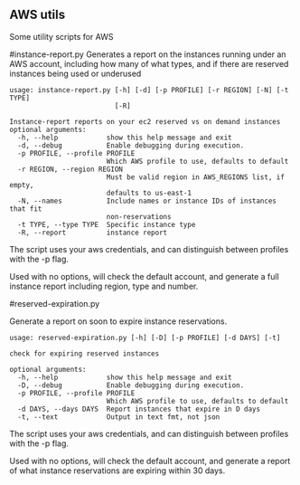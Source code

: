 AWS utils
--------

Some utility scripts for AWS 

#instance-report.py
Generates a report on the instances running under an AWS account, including
how many of what types, and if there are reserved instances being used or
underused 

```
usage: instance-report.py [-h] [-d] [-p PROFILE] [-r REGION] [-N] [-t TYPE]
                          [-R]

Instance-report reports on your ec2 reserved vs on demand instances
optional arguments:
  -h, --help            show this help message and exit
  -d, --debug           Enable debugging during execution.
  -p PROFILE, --profile PROFILE
                        Which AWS profile to use, defaults to default
  -r REGION, --region REGION
                        Must be valid region in AWS_REGIONS list, if empty,
                        defaults to us-east-1
  -N, --names           Include names or instance IDs of instances that fit
                        non-reservations
  -t TYPE, --type TYPE  Specific instance type
  -R, --report          instance report
```
The script uses your aws credentials, and can distinguish between profiles with
the -p flag. 

Used with no options, will check the default account, and generate a full
instance report including region, type and number. 

#reserved-expiration.py

Generate a report on soon to expire instance reservations.

```
usage: reserved-expiration.py [-h] [-D] [-p PROFILE] [-d DAYS] [-t]

check for expiring reserved instances

optional arguments:
  -h, --help            show this help message and exit
  -D, --debug           Enable debugging during execution.
  -p PROFILE, --profile PROFILE
                        Which AWS profile to use, defaults to default
  -d DAYS, --days DAYS  Report instances that expire in D days
  -t, --text            Output in text fmt, not json

```

The script uses your aws credentials, and can distinguish between profiles with
the -p flag. 

Used with no options, will check the default account, and generate a report of 
what instance reservations are expiring within 30 days.


